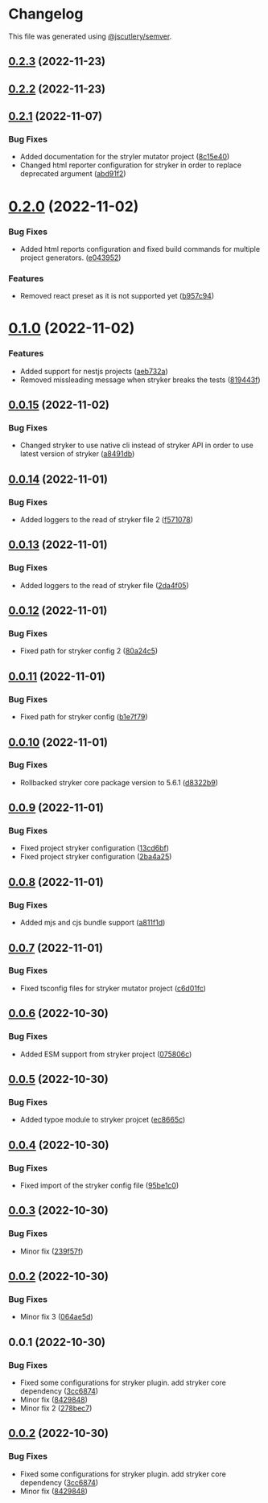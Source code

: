 # Changelog

This file was generated using [@jscutlery/semver](https://github.com/jscutlery/semver).

## [0.2.3](https://github.com/DiogoVCS/nx-workspace-plugins/compare/stryker-mutator-0.2.2...stryker-mutator-0.2.3) (2022-11-23)



## [0.2.2](https://github.com/DiogoVCS/nx-workspace-plugins/compare/stryker-mutator-0.2.1...stryker-mutator-0.2.2) (2022-11-23)



## [0.2.1](https://github.com/DiogoVCS/nx-workspace-plugins/compare/stryker-mutator-0.2.0...stryker-mutator-0.2.1) (2022-11-07)


### Bug Fixes

* Added documentation for the stryler mutator project ([8c15e40](https://github.com/DiogoVCS/nx-workspace-plugins/commit/8c15e40c51e8d4eaf19184169cb4a54ca908d677))
* Changed html reporter configuration for stryker in order to replace deprecated argument ([abd91f2](https://github.com/DiogoVCS/nx-workspace-plugins/commit/abd91f2fad94125b1bb150d32d0afb37ca637579))



# [0.2.0](https://github.com/DiogoVCS/nx-graphql-mesh/compare/stryker-mutator-0.1.0...stryker-mutator-0.2.0) (2022-11-02)


### Bug Fixes

* Added html reports configuration and fixed build commands for multiple project generators. ([e043952](https://github.com/DiogoVCS/nx-graphql-mesh/commit/e0439529e87a4d21a7e0acd961521b182f91f06b))


### Features

* Removed react preset as it is not supported yet ([b957c94](https://github.com/DiogoVCS/nx-graphql-mesh/commit/b957c94184c9339fc588d4f0fa67ccced0eaeec7))



# [0.1.0](https://github.com/DiogoVCS/nx-graphql-mesh/compare/stryker-mutator-0.0.15...stryker-mutator-0.1.0) (2022-11-02)


### Features

* Added support for nestjs projects ([aeb732a](https://github.com/DiogoVCS/nx-graphql-mesh/commit/aeb732aed733e1c3e2e7b73a995fe37789f7dca2))
* Removed missleading message when stryker breaks the tests ([819443f](https://github.com/DiogoVCS/nx-graphql-mesh/commit/819443f21fb3c6d4f516a441eaa6c51c4e4b4fd7))



## [0.0.15](https://github.com/DiogoVCS/nx-graphql-mesh/compare/stryker-mutator-0.0.14...stryker-mutator-0.0.15) (2022-11-02)


### Bug Fixes

* Changed stryker to use native cli instead of stryker API in order to use latest version of stryker ([a8491db](https://github.com/DiogoVCS/nx-graphql-mesh/commit/a8491db4e187db5272a265a13de2d732366060f5))



## [0.0.14](https://github.com/DiogoVCS/nx-graphql-mesh/compare/stryker-mutator-0.0.13...stryker-mutator-0.0.14) (2022-11-01)


### Bug Fixes

* Added loggers to the read of stryker file 2 ([f571078](https://github.com/DiogoVCS/nx-graphql-mesh/commit/f571078fa306643b2dc6ce6ad5f37ad3edec7ebf))



## [0.0.13](https://github.com/DiogoVCS/nx-graphql-mesh/compare/stryker-mutator-0.0.12...stryker-mutator-0.0.13) (2022-11-01)


### Bug Fixes

* Added loggers to the read of stryker file ([2da4f05](https://github.com/DiogoVCS/nx-graphql-mesh/commit/2da4f0581f702c239316b2dbca5949dd86ef2886))



## [0.0.12](https://github.com/DiogoVCS/nx-graphql-mesh/compare/stryker-mutator-0.0.11...stryker-mutator-0.0.12) (2022-11-01)


### Bug Fixes

* Fixed path for stryker config 2 ([80a24c5](https://github.com/DiogoVCS/nx-graphql-mesh/commit/80a24c50ae415c76267d8564df7434f8d25d2513))



## [0.0.11](https://github.com/DiogoVCS/nx-graphql-mesh/compare/stryker-mutator-0.0.10...stryker-mutator-0.0.11) (2022-11-01)


### Bug Fixes

* Fixed path for stryker config ([b1e7f79](https://github.com/DiogoVCS/nx-graphql-mesh/commit/b1e7f79df2d60afddcdd238210fc3752a05f2dcf))



## [0.0.10](https://github.com/DiogoVCS/nx-graphql-mesh/compare/stryker-mutator-0.0.9...stryker-mutator-0.0.10) (2022-11-01)


### Bug Fixes

* Rollbacked stryker core package version to 5.6.1 ([d8322b9](https://github.com/DiogoVCS/nx-graphql-mesh/commit/d8322b98b53725ba1c55da16a3b09aa6133f54a1))



## [0.0.9](https://github.com/DiogoVCS/nx-graphql-mesh/compare/stryker-mutator-0.0.8...stryker-mutator-0.0.9) (2022-11-01)


### Bug Fixes

* Fixed project stryker configuration ([13cd6bf](https://github.com/DiogoVCS/nx-graphql-mesh/commit/13cd6bfc4903a549629904b70987ac7db1245959))
* Fixed project stryker configuration ([2ba4a25](https://github.com/DiogoVCS/nx-graphql-mesh/commit/2ba4a255892e8a9728b3e44486f11cfc9d5e2e10))



## [0.0.8](https://github.com/DiogoVCS/nx-graphql-mesh/compare/stryker-mutator-0.0.7...stryker-mutator-0.0.8) (2022-11-01)


### Bug Fixes

* Added mjs and cjs bundle support ([a811f1d](https://github.com/DiogoVCS/nx-graphql-mesh/commit/a811f1dfc669baf5325a15618710392b157c6ef2))



## [0.0.7](https://github.com/DiogoVCS/nx-graphql-mesh/compare/stryker-mutator-0.0.6...stryker-mutator-0.0.7) (2022-11-01)


### Bug Fixes

* Fixed tsconfig files for stryker mutator project ([c6d01fc](https://github.com/DiogoVCS/nx-graphql-mesh/commit/c6d01fc21b1011b35c924240397a18d01e981914))



## [0.0.6](https://github.com/DiogoVCS/nx-graphql-mesh/compare/stryker-mutator-0.0.5...stryker-mutator-0.0.6) (2022-10-30)


### Bug Fixes

* Added ESM support from stryker project ([075806c](https://github.com/DiogoVCS/nx-graphql-mesh/commit/075806cb0afea7396820f062923661a8dae74831))



## [0.0.5](https://github.com/DiogoVCS/nx-graphql-mesh/compare/stryker-mutator-0.0.4...stryker-mutator-0.0.5) (2022-10-30)


### Bug Fixes

* Added typoe module to stryker projcet ([ec8665c](https://github.com/DiogoVCS/nx-graphql-mesh/commit/ec8665ceff7795e5462342b07db963f1e1fa7dd8))



## [0.0.4](https://github.com/DiogoVCS/nx-graphql-mesh/compare/stryker-mutator-0.0.3...stryker-mutator-0.0.4) (2022-10-30)


### Bug Fixes

* Fixed import of the stryker config file ([95be1c0](https://github.com/DiogoVCS/nx-graphql-mesh/commit/95be1c0d64b4276c425e1873e8a0e76ef99f720f))



## [0.0.3](https://github.com/DiogoVCS/nx-graphql-mesh/compare/stryker-mutator-0.0.2...stryker-mutator-0.0.3) (2022-10-30)


### Bug Fixes

* Minor fix ([239f57f](https://github.com/DiogoVCS/nx-graphql-mesh/commit/239f57fed57ce2f1588981b01188a425cc22acb3))



## [0.0.2](https://github.com/DiogoVCS/nx-graphql-mesh/compare/stryker-mutator-0.0.1...stryker-mutator-0.0.2) (2022-10-30)


### Bug Fixes

* Minor fix 3 ([064ae5d](https://github.com/DiogoVCS/nx-graphql-mesh/commit/064ae5d025597af992f7adc2957a7b1d9b599343))



## 0.0.1 (2022-10-30)


### Bug Fixes

* Fixed some configurations for stryker plugin. add stryker core dependency ([3cc6874](https://github.com/DiogoVCS/nx-graphql-mesh/commit/3cc6874f342fcbb2e84a5ca1dc994e9319bd6c32))
* Minor fix ([8429848](https://github.com/DiogoVCS/nx-graphql-mesh/commit/8429848c037ddf6315cf65c09803d3d7abbb9aed))
* Minor fix 2 ([278bec7](https://github.com/DiogoVCS/nx-graphql-mesh/commit/278bec753a0e12a9667fa298ed86e9fc48f32dc7))



## [0.0.2](https://github.com/DiogoVCS/nx-graphql-mesh/compare/stryker-mutator-0.0.1...stryker-mutator-0.0.2) (2022-10-30)


### Bug Fixes

* Fixed some configurations for stryker plugin. add stryker core dependency ([3cc6874](https://github.com/DiogoVCS/nx-graphql-mesh/commit/3cc6874f342fcbb2e84a5ca1dc994e9319bd6c32))
* Minor fix ([8429848](https://github.com/DiogoVCS/nx-graphql-mesh/commit/8429848c037ddf6315cf65c09803d3d7abbb9aed))
